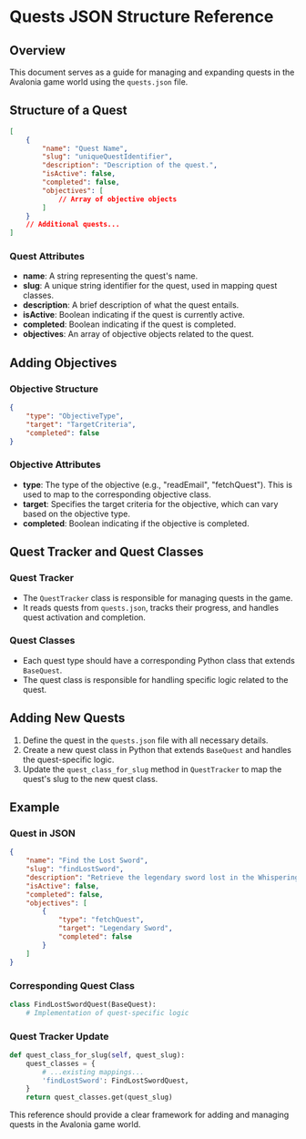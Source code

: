 
# Quests JSON Structure Reference

## Overview

This document serves as a guide for managing and expanding quests in the Avalonia game world using the `quests.json` file.

## Structure of a Quest

```json
[
    {
        "name": "Quest Name",
        "slug": "uniqueQuestIdentifier",
        "description": "Description of the quest.",
        "isActive": false,
        "completed": false,
        "objectives": [
            // Array of objective objects
        ]
    }
    // Additional quests...
]
```

### Quest Attributes

- **name**: A string representing the quest's name.
- **slug**: A unique string identifier for the quest, used in mapping quest classes.
- **description**: A brief description of what the quest entails.
- **isActive**: Boolean indicating if the quest is currently active.
- **completed**: Boolean indicating if the quest is completed.
- **objectives**: An array of objective objects related to the quest.

## Adding Objectives

### Objective Structure

```json
{
    "type": "ObjectiveType",
    "target": "TargetCriteria",
    "completed": false
}
```

### Objective Attributes

- **type**: The type of the objective (e.g., "readEmail", "fetchQuest"). This is used to map to the corresponding objective class.
- **target**: Specifies the target criteria for the objective, which can vary based on the objective type.
- **completed**: Boolean indicating if the objective is completed.

## Quest Tracker and Quest Classes

### Quest Tracker

- The `QuestTracker` class is responsible for managing quests in the game.
- It reads quests from `quests.json`, tracks their progress, and handles quest activation and completion.

### Quest Classes

- Each quest type should have a corresponding Python class that extends `BaseQuest`.
- The quest class is responsible for handling specific logic related to the quest.

## Adding New Quests

1. Define the quest in the `quests.json` file with all necessary details.
2. Create a new quest class in Python that extends `BaseQuest` and handles the quest-specific logic.
3. Update the `quest_class_for_slug` method in `QuestTracker` to map the quest's slug to the new quest class.

## Example

### Quest in JSON

```json
{
    "name": "Find the Lost Sword",
    "slug": "findLostSword",
    "description": "Retrieve the legendary sword lost in the Whispering Forest.",
    "isActive": false,
    "completed": false,
    "objectives": [
        {
            "type": "fetchQuest",
            "target": "Legendary Sword",
            "completed": false
        }
    ]
}
```

### Corresponding Quest Class

```python
class FindLostSwordQuest(BaseQuest):
    # Implementation of quest-specific logic
```

### Quest Tracker Update

```python
def quest_class_for_slug(self, quest_slug):
    quest_classes = {
        # ...existing mappings...
        'findLostSword': FindLostSwordQuest,
    }
    return quest_classes.get(quest_slug)
```

This reference should provide a clear framework for adding and managing quests in the Avalonia game world.
